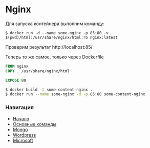 
# Nginx

Для запуска контейнера выполним команду:

```
$ docker run -d --name some-nginx -p 85:80 -v $(pwd)/html:/usr/share/nginx/html:ro nginx:latest
```

Проверим результат http://localhost:85/



Теперь то же самое, только через Dockerfile


```Dockerfile
FROM nginx
COPY . /usr/share/nginx/html

EXPOSE 80
```

```bash
$ docker build -t some-content-nginx .
$ docker run --name some-nginx -d -p 85:80 some-content-nginx
```


### Навигация
* [Начало](./../README.MD)
* [Основные команды](./../1_first/README.MD)
* [Mongo](./../3_mongo_dockerfile/MONGO.MD)
* [Wordpress](./../4_wordpress_docker-compose/WORDPRESS.MD)
* [Microsoft](./../5_microsoft/MICROSOFT.MD)